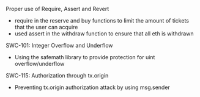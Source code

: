 Proper use of Require, Assert and Revert
- require in the reserve and buy functions to limit the amount of tickets that the user can acquire
- used assert in the withdraw function to ensure that all eth is withdrawn

SWC-101: Integer Overflow and Underflow
-  Using the safemath library to provide protection for uint overflow/underflow

SWC-115: Authorization through tx.origin 
-  Preventing tx.origin authorization attack by using msg.sender